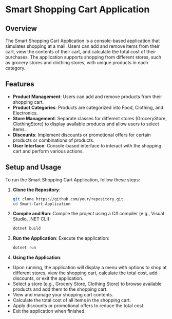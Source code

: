 # Smart Shopping Cart Application

## Overview
The Smart Shopping Cart Application is a console-based application that simulates shopping at a mall. Users can add and remove items from their cart, view the contents of their cart, and calculate the total cost of their purchases. The application supports shopping from different stores, such as grocery stores and clothing stores, with unique products in each category.

## Features
- **Product Management**: Users can add and remove products from their shopping cart.
- **Product Categories**: Products are categorized into Food, Clothing, and Electronics.
- **Store Management**: Separate classes for different stores (GroceryStore, ClothingStore) to display available products and allow users to select items.
- **Discounts**: Implement discounts or promotional offers for certain products or combinations of products.
- **User Interface**: Console-based interface to interact with the shopping cart and perform various actions.

## Setup and Usage
To run the Smart Shopping Cart Application, follow these steps:

1. **Clone the Repository**:
   ```bash
   git clone https://github.com/your/repository.git
   cd Smart-Cart-Application

2. **Compile and Run**:
    Compile the project using a C# compiler (e.g., Visual Studio, .NET CLI):
   ```bash
   dotnet build

3. **Run the Application**:
    Execute the application:
   ```bash
   dotnet run

4. **Using the Application**:
- Upon running, the application will display a menu with options to shop at different stores, view the shopping cart, calculate the total cost, add discounts, or exit the application.
- Select a store (e.g., Grocery Store, Clothing Store) to browse available products and add them to the shopping cart.
- View and manage your shopping cart contents.
- Calculate the total cost of all items in the shopping cart.
- Apply discounts or promotional offers to reduce the total cost.
- Exit the application when finished.
